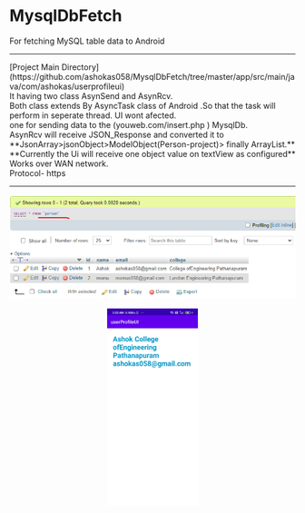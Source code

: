 # MysqlDbFetch
For fetching MySQL table data to Android  
<hr/>
[Project Main Directory](https://github.com/ashokas058/MysqlDbFetch/tree/master/app/src/main/java/com/ashokas/userprofileui)
<br/>
It having two class AsynSend and AsynRcv.
<br/>
Both class extends By AsyncTask class of Android .So that the task will perform in seperate thread.
UI wont afected.
<br/>
one for sending data to the (youweb.com/insert.php ) MysqlDb.
<br/>
AsynRcv will receive JSON_Response and converted it to **JsonArray>jsonObject>ModelObject(Person-project)> finally ArrayList<Person>.**
 <br/>
**Currently the Ui will receive one object value on textView as configured**
 
  <br/>
  Works over WAN network.
   <br/>
  Protocol- https
  <hr/>
  
   <p align="center">
<img  src="https://github.com/ashokas058/MysqlDbFetch/blob/master/Screenshot/personModel_table.png"
  alt="Home UI">
</p>
  
  <p align="center">
<img width="160" src="https://github.com/ashokas058/MysqlDbFetch/blob/master/Screenshot/Screenshot_2021-05-09-03-33-23-483_com.ashokas.userprofileui.jpg"
  alt="Home UI">
</p>
